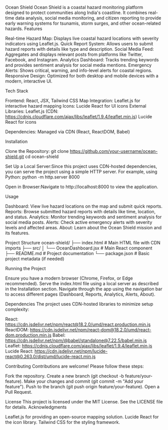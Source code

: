 Ocean Shield
Ocean Shield is a coastal hazard monitoring platform designed to protect communities along India's coastline. It combines real-time data analysis, social media monitoring, and citizen reporting to provide early warning systems for tsunamis, storm surges, and other ocean-related hazards.
Features

Real-time Hazard Map: Displays live coastal hazard locations with severity indicators using Leaflet.js.
Quick Report System: Allows users to submit hazard reports with details like type and description.
Social Media Feed: Aggregates and displays relevant posts from platforms like Twitter, Facebook, and Instagram.
Analytics Dashboard: Tracks trending keywords and provides sentiment analysis for social media mentions.
Emergency Alerts: Shows critical, warning, and info-level alerts for coastal regions.
Responsive Design: Optimized for both desktop and mobile devices with a modern, interactive UI.

Tech Stack

Frontend: React, JSX, Tailwind CSS
Map Integration: Leaflet.js for interactive hazard mapping
Icons: Lucide React for UI icons
External Libraries:
Leaflet.js (CDN: https://cdnjs.cloudflare.com/ajax/libs/leaflet/1.9.4/leaflet.min.js)
Lucide React for icons


Dependencies: Managed via CDN (React, ReactDOM, Babel)

Installation

Clone the Repository:
git clone https://github.com/your-username/ocean-shield.git
cd ocean-shield


Set Up a Local Server:Since this project uses CDN-hosted dependencies, you can serve the project using a simple HTTP server. For example, using Python:
python -m http.server 8000


Open in Browser:Navigate to http://localhost:8000 to view the application.


Usage

Dashboard: View live hazard locations on the map and submit quick reports.
Reports: Browse submitted hazard reports with details like time, location, and status.
Analytics: Monitor trending keywords and sentiment analysis for social media posts.
Alerts: Check active emergency alerts with severity levels and affected areas.
About: Learn about the Ocean Shield mission and its features.

Project Structure
ocean-shield/
├── index.html           # Main HTML file with CDN imports
├── src/
│   └── OceanDashboard.jsx  # Main React component
├── README.md            # Project documentation
└── package.json         # Basic project metadata (if needed)

Running the Project

Ensure you have a modern browser (Chrome, Firefox, or Edge recommended).
Serve the index.html file using a local server as described in the Installation section.
Navigate through the app using the navigation bar to access different pages (Dashboard, Reports, Analytics, Alerts, About).

Dependencies
The project uses CDN-hosted libraries to minimize setup complexity:

React: https://cdn.jsdelivr.net/npm/react@18.2.0/umd/react.production.min.js
ReactDOM: https://cdn.jsdelivr.net/npm/react-dom@18.2.0/umd/react-dom.production.min.js
Babel: https://cdn.jsdelivr.net/npm/@babel/standalone@7.22.5/babel.min.js
Leaflet: https://cdnjs.cloudflare.com/ajax/libs/leaflet/1.9.4/leaflet.min.js
Lucide React: https://cdn.jsdelivr.net/npm/lucide-react@0.263.0/dist/umd/lucide-react.min.js

Contributing
Contributions are welcome! Please follow these steps:

Fork the repository.
Create a new branch (git checkout -b feature/your-feature).
Make your changes and commit (git commit -m "Add your feature").
Push to the branch (git push origin feature/your-feature).
Open a Pull Request.

License
This project is licensed under the MIT License. See the LICENSE file for details.
Acknowledgments

Leaflet.js for providing an open-source mapping solution.
Lucide React for the icon library.
Tailwind CSS for the styling framework.

